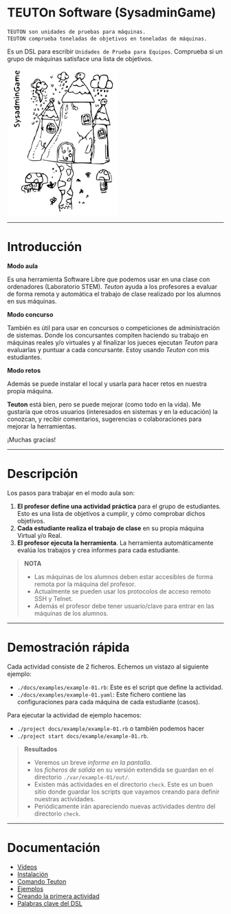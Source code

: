 # TEUTOn Software (SysadminGame)

```
TEUTON son unidades de pruebas para máquinas.
TEUTON comprueba toneladas de objetivos en toneladas de máquinas.
```

Es un DSL para escribir `Unidades de Prueba para Equipos`. Comprueba si un grupo de máquinas satisface una lista de objetivos.

![logo](../logo.png)

---

# Introducción

**Modo aula**

Es una herramienta Software Libre que podemos usar en una clase con ordenadores
(Laboratorio STEM). *Teuton* ayuda a los profesores a evaluar de forma
remota y automática el trabajo de clase realizado por los alumnos en sus máquinas.

**Modo concurso**

También es útil para usar en concursos o competiciones de administración
de sistemas. Donde los concursantes compiten haciendo su trabajo en máquinas
reales y/o virtuales y al finalizar los jueces ejecutan *Teuton*
para evaluarlas y puntuar a cada concursante. Estoy usando *Teuton* con mis estudiantes.

**Modo retos**

Además se puede instalar el local y usarla para hacer retos en nuestra propia máquina.

**Teuton** está bien, pero se puede mejorar (como todo en la vida).
Me gustaría que otros usuarios (interesados en sistemas y en la educación) la conozcan, y recibir comentarios, sugerencias o colaboraciones para mejorar la herramientas.

¡Muchas gracias!

---

# Descripción

Los pasos para trabajar en el modo aula son:

1. **El profesor define una actividad práctica** para el grupo de estudiantes.
Esto es una lista de objetivos a cumplir, y cómo comprobar dichos objetivos.
1. **Cada estudiante realiza el trabajo de clase** en su propia máquina
Virtual y/o Real.
1. **El profesor ejecuta la herramienta**. La herramienta automáticamente
evalúa los trabajos y crea informes para cada estudiante.

> **NOTA**
> * Las máquinas de los alumnos deben estar accesibles de forma remota por la
máquina del profesor.
> * Actualmente se pueden usar los protocolos de acceso remoto
SSH y Telnet.
> * Además el profesor debe tener usuario/clave para entrar en las máquinas de
los alumnos.

---

# Demostración rápida

Cada actividad consiste de 2 ficheros. Echemos un vistazo al siguiente ejemplo:
* `./docs/examples/example-01.rb`: Este es el script que define la actividad.
* `./docs/examples/example-01.yaml`: Este fichero contiene las configuraciones para cada máquina de cada estudiante (casos).

Para ejecutar la actividad de ejemplo hacemos:
* `./project docs/example/example-01.rb` o también podemos hacer
* `./project start docs/example/example-01.rb`.

> **Resultados**
> * Veremos un breve *informe en la pantalla*.
> * los *ficheros de salida* en su versión extendida se guardan en el directorio `./var/example-01/out/`.
> * Existen más actividades en el directorio `check`. Este es un buen sitio donde
guardar los scripts que vayamos creando para definir nuestras actividades.
> * Periódicamente irán apareciendo nuevas actividades dentro del directorio `check`.

---

# Documentación

* [Vídeos](./videos.md)
* [Instalación](./instalacion/README.md)
* [Comando Teuton](./comando.md)
* [Ejemplos](./ejemplos/README.md)
* [Creando la primera actividad](./primera-actividad.md)
* [Palabras clave del DSL](./dsl/README.md)
